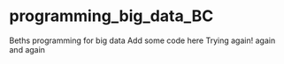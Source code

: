 # programming_big_data_BC
Beths programming for big data
Add some code here
Trying again!
again
and again